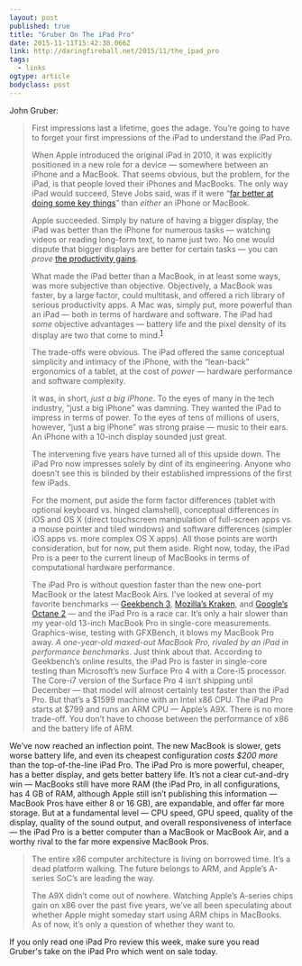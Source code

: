 ```yaml
---
layout: post 
published: true 
title: "Gruber On The iPad Pro" 
date: 2015-11-11T15:42:38.066Z 
link: http://daringfireball.net/2015/11/the_ipad_pro 
tags:
  - links
ogtype: article 
bodyclass: post 
---
```


John Gruber:

> First impressions last a lifetime, goes the adage. You’re going to have to forget your first impressions of the iPad to understand the iPad Pro.
> 
> When Apple introduced the original iPad in 2010, it was explicitly positioned in a new role for a device — somewhere between an iPhone and a MacBook. That seems obvious, but the problem, for the iPad, is that people loved their iPhones and MacBooks. The only way iPad would succeed, Steve Jobs said, was if it were “[far better at doing some key things](http://www.nytimes.com/2010/01/28/technology/companies/28apple.html)” than _either_ an iPhone or MacBook.
> 
> Apple succeeded. Simply by nature of having a bigger display, the iPad was better than the iPhone for numerous tasks — watching videos or reading long-form text, to name just two. No one would dispute that bigger displays are better for certain tasks — you can _prove_ [the productivity gains](http://www.nngroup.com/articles/productivity-and-screen-size/).
> 
> What made the iPad better than a MacBook, in at least some ways, was more subjective than objective. Objectively, a MacBook was faster, by a large factor, could multitask, and offered a rich library of serious productivity apps. A Mac was, simply put, more powerful than an iPad — both in terms of hardware and software. The iPad had _some_ objective advantages — battery life and the pixel density of its display are two that come to mind.<sup id="fnr1-2015-11-11">[1](#fn1-2015-11-11)</sup>
> 
> The trade-offs were obvious. The iPad offered the same conceptual simplicity and intimacy of the iPhone, with the “lean-back” ergonomics of a tablet, at the cost of _power_ — hardware performance and software complexity.
> 
> It was, in short, _just a big iPhone_. To the eyes of many in the tech industry, “just a big iPhone” was damning. They wanted the iPad to impress in terms of power. To the eyes of tens of millions of users, however, “just a big iPhone” was strong praise — music to their ears. An iPhone with a 10-inch display sounded just great.
> 
> The intervening five years have turned all of this upside down. The iPad Pro now impresses solely by dint of its engineering. Anyone who doesn’t see this is blinded by their established impressions of the first few iPads.
> 
> For the moment, put aside the form factor differences (tablet with optional keyboard vs. hinged clamshell), conceptual differences in iOS and OS X (direct touchscreen manipulation of full-screen apps vs. a mouse pointer and tiled windows) and software differences (simpler iOS apps vs. more complex OS X apps). All those points are worth consideration, but for now, put them aside. Right now, today, the iPad Pro is a peer to the current lineup of MacBooks in terms of computational hardware performance.
> 
> The iPad Pro is without question faster than the new one-port MacBook or the latest MacBook Airs. I’ve looked at several of my favorite benchmarks — [Geekbench 3](http://www.primatelabs.com/geekbench/), [Mozilla’s Kraken](http://krakenbenchmark.mozilla.org/), and [Google’s Octane 2](https://developers.google.com/octane/?hl=en) — and the iPad Pro is a race car. It’s only a hair slower than my year-old 13-inch MacBook Pro in single-core measurements. Graphics-wise, testing with GFXBench, it blows my MacBook Pro away. _A one-year-old maxed-out MacBook Pro, rivaled by an iPad in performance benchmarks._ Just think about that. According to Geekbench’s online results, the iPad Pro is faster in single-core testing than Microsoft’s new Surface Pro 4 with a Core-i5 processor. The Core-i7 version of the Surface Pro 4 isn’t shipping until December — that model will almost certainly test faster than the iPad Pro. But that’s a $1599 machine with an Intel x86 CPU. The iPad Pro starts at $799 and runs an ARM CPU — Apple’s A9X. There is no more trade-off. You don’t have to choose between the performance of x86 and the battery life of ARM.
> 
We’ve now reached an inflection point. The new MacBook is slower, gets worse battery life, and even its cheapest configuration _costs $200 more_ than the top-of-the-line iPad Pro. The iPad Pro is more powerful, cheaper, has a better display, and gets better battery life. It’s not a clear cut-and-dry win — MacBooks still have more RAM (the iPad Pro, in all configurations, has 4 GB of RAM, although Apple still isn’t publishing this information — MacBook Pros have either 8 or 16 GB), are expandable, and offer far more storage. But at a fundamental level — CPU speed, GPU speed, quality of the display, quality of the sound output, and overall responsiveness of interface — the iPad Pro is a better computer than a MacBook or MacBook Air, and a worthy rival to the far more expensive MacBook Pros.
> 
> The entire x86 computer architecture is living on borrowed time. It’s a dead platform walking. The future belongs to ARM, and Apple’s A-series SoC’s are leading the way.
> 
> The A9X didn’t come out of nowhere. Watching Apple’s A-series chips gain on x86 over the past five years, we’ve all been speculating about whether Apple might someday start using ARM chips in MacBooks. As of now, it’s only a question of whether they want to.

If you only read one iPad Pro review this week, make sure you read Gruber's take on the iPad Pro which went on sale today.
